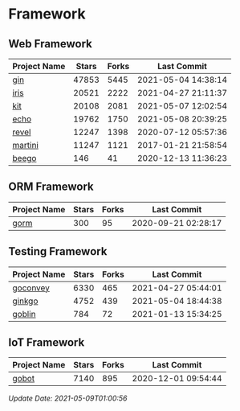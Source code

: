# Framework

## Web Framework
| Project Name | Stars | Forks | Last Commit |
| ------------ | ----- | ----- | ----------- |
| [gin](https://github.com/gin-gonic/gin) | 47853 | 5445 | 2021-05-04 14:38:14 |
| [iris](https://github.com/kataras/iris) | 20521 | 2222 | 2021-04-27 21:11:37 |
| [kit](https://github.com/go-kit/kit) | 20108 | 2081 | 2021-05-07 12:02:54 |
| [echo](https://github.com/labstack/echo) | 19762 | 1750 | 2021-05-08 20:39:25 |
| [revel](https://github.com/revel/revel) | 12247 | 1398 | 2020-07-12 05:57:36 |
| [martini](https://github.com/go-martini/martini) | 11247 | 1121 | 2017-01-21 21:58:54 |
| [beego](https://github.com/astaxie/beego) | 146 | 41 | 2020-12-13 11:36:23 |

## ORM Framework
| Project Name | Stars | Forks | Last Commit |
| ------------ | ----- | ----- | ----------- |
| [gorm](https://github.com/jinzhu/gorm) | 300 | 95 | 2020-09-21 02:28:17 |

## Testing Framework
| Project Name | Stars | Forks | Last Commit |
| ------------ | ----- | ----- | ----------- |
| [goconvey](https://github.com/smartystreets/goconvey) | 6330 | 465 | 2021-04-27 05:44:01 |
| [ginkgo](https://github.com/onsi/ginkgo) | 4752 | 439 | 2021-05-04 18:44:38 |
| [goblin](https://github.com/franela/goblin) | 784 | 72 | 2021-01-13 15:34:25 |

## IoT Framework
| Project Name | Stars | Forks | Last Commit |
| ------------ | ----- | ----- | ----------- |
| [gobot](https://github.com/hybridgroup/gobot) | 7140 | 895 | 2020-12-01 09:54:44 |

*Update Date: 2021-05-09T01:00:56*